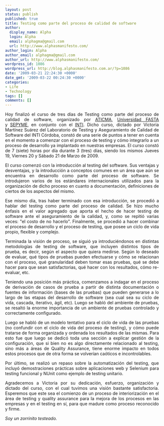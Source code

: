 ```yaml
---
layout: post
status: publish
published: true
title: Testing como parte del proceso de calidad de software
author:
  display_name: Alpha
  login: Alpha
  email: alphagma@gmail.com
  url: http://www.alphasmanifesto.com/
author_login: Alpha
author_email: alphagma@gmail.com
author_url: http://www.alphasmanifesto.com/
wordpress_id: 1086
wordpress_url: http://blog.alphasmanifesto.com.ar/?p=1086
date: '2009-03-21 22:24:30 +0000'
date_gmt: '2009-03-22 00:24:30 +0000'
categories:
- Life
- Technology
tags: []
comments: []
---
```

<div>
<p style="text-align: justify;">Hoy finaliz&oacute; el curso de tres d&iacute;as de Testing como parte del proceso de calidad de software, organizado por&nbsp;<a href="http://www.aticma.org.ar/">ATICMA</a>,&nbsp;<a href="http://www.ufasta.edu.ar/">Universidad FASTA</a> y&nbsp;<a href="http://www.sepyme.gov.ar/">SEPYME</a>, en conjunto con el&nbsp;<a href="http://www.inti.gov.ar/">INTI</a>. Dicho curso, dictado por Victoria Mart&iacute;nez Su&aacute;rez del Laboratorio de Testing y Aseguramiento de Calidad de Software del INTI C&oacute;rdoba, const&oacute; de una serie de puntos a tener en cuenta en el momento a comenzar con el proceso de testing y c&oacute;mo integrarlo a un proceso de desarrollo ya implantado en nuestras empresas. El curso const&oacute; de 7 (siete) horas por d&iacute;a durante 3 (tres) d&iacute;as, siendo los mismos Jueves 19, Viernes 20 y S&aacute;bado 21 de Marzo de 2009.</p>
<p style="text-align: justify;">El curso comenz&oacute; con la introducci&oacute;n al testing del software. Sus ventajas y desventajas, y la introducci&oacute;n a conceptos comunes en un &aacute;rea que a&uacute;n se encuentra en desarrollo como parte del proceso de software. Se introdujeron varios de los est&aacute;ndares internacionales utilizados para la organizaci&oacute;n de dicho proceso en cuanto a documentaci&oacute;n, definiciones de ciertos de los aspectos del mismo.</p>
<p style="text-align: justify;">Ese mismo d&iacute;a, tras haber terminado con esa introducci&oacute;n, se procedi&oacute; a hablar del testing como parte del proceso de calidad. Se hizo mucho &eacute;nfasis en el valor agregado que aporta el hecho de hacer testing de software ante el aseguramiento de la calidad, y, como se repiti&oacute; varias veces: "el costo de no hacerlo". Finalmente, se procedi&oacute; a hacer combinar el proceso de desarrollo y el proceso de testing, que posee un ciclo de vida propio, flexible y complejo.</p>
<p style="text-align: justify;">Terminada la visi&oacute;n de proceso, se sigui&oacute; ya introduci&eacute;ndonos en distintas metodolog&iacute;as de testing de software, que incluyen distintos tipos de prueba, es decir, seg&uacute;n el aspecto que quiera medirse. Seg&uacute;n lo deseado de evaluar, qu&eacute; tipos de pruebas pueden efectuarse y c&oacute;mo se relacionan con el proceso, qu&eacute; granularidad deben tomar esas pruebas, qu&eacute; se debe hacer para que sean satisfactorias, qu&eacute; hacer con los resultados, c&oacute;mo re-evaluar, etc.</p>
<p style="text-align: justify;">Teniendo una posici&oacute;n m&aacute;s pr&aacute;ctica, comenzamos a indagar en el proceso de derivaci&oacute;n de casos de prueba a partir de distinta documentaci&oacute;n o fuentes de informaci&oacute;n (bases de las pruebas) que pueden generarse a lo largo de las etapas del desarrollo de software (sea cual sea su ciclo de vida, cascada, iterativo, &aacute;gil, etc). Luego se habl&oacute; del ambiente de pruebas, se resalt&oacute; la enorme importancia de un ambiente de pruebas controlado y correctamente configurado.</p>
<p style="text-align: justify;">Luego se habl&oacute; de un modelo tentativo para el ciclo de vida de las pruebas (no confundir con el ciclo de vida del proceso de testing), y c&oacute;mo puede tratarse de forma organizada y ordenada los resultados de las mismas. Para esto fue que luego se dedic&oacute; toda una secci&oacute;n a explicar gesti&oacute;n de la configuraci&oacute;n, que si bien no es algo directamente relacionado al testing, sino m&aacute;s a &aacute;reas de Quality Assurance, tiene enorme impacto en todos estos procesos que de otra forma se volver&iacute;an ca&oacute;ticos e incontrolables.</p>
<p style="text-align: justify;">Por &uacute;ltimo, se realiz&oacute; un repaso sobre la automatizaci&oacute;n del testing, que incluy&oacute; demostraciones pr&aacute;cticas sobre aplicaciones web y Selenium para testing funcional y NUnit como ejemplo de testing unitario.</p>
<p style="text-align: justify;">Agradecemos a Victoria por su dedicaci&oacute;n, esfuerzo, organizaci&oacute;n y dictado del curso, con el cual tuvimos una visi&oacute;n bastante satisfactoria. Esperemos que este sea el comienzo de un proceso de interiorizaci&oacute;n en el &aacute;rea de testing y quality assurance para la mejora de los procesos en las empresas y en el testing en s&iacute;, para que madure como proceso reconocido y firme.</p>
<p style="text-align: justify;"><em>Soy un zorrinito testeado.</em></p>
</div>
